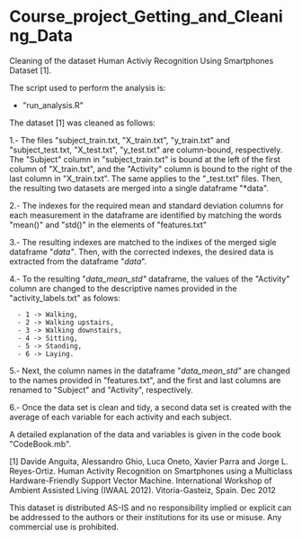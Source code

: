 # Course_project_Getting_and_Cleaning_Data

Cleaning of the dataset Human Activiy Recognition Using Smartphones Dataset [1].


The script used to perform the analysis is:

- "run_analysis.R"

The dataset [1] was cleaned as follows:

  1.- The files "subject_train.txt, "X_train.txt", "y_train.txt" and "subject_test.txt, "X_test.txt", "y_test.txt" are
      column-bound, respectively. The "Subject" column in "subject_train.txt" is bound at the left of the first column 
      of "X_train.txt", and the "Activity" column is bound to the right of the last column in "X_train.txt". 
      The same applies to the "\_test.txt" files. Then, the resulting two datasets are merged into a single dataframe "*data".
  
  2.- The indexes for the required mean and standard deviation columns for each measurement in the dataframe are
      identified by matching the words "mean()" and "std()" in the elements of "features.txt"
      
  3.- The resulting indexes are matched to the indixes of the merged sigle dataframe "*data"*. Then, with the corrected indexes,
      the desired data is extracted from the dataframe "*data*".
      
  4.- To the resulting "*data_mean_std"* dataframe, the values of the "Activity" column are changed to the descriptive names
      provided in the "activity_labels.txt" as folows:
      
      - 1 -> Walking,
      - 2 -> Walking upstairs,
      - 3 -> Walking downstairs,
      - 4 -> Sitting,
      - 5 -> Standing,
      - 6 -> Laying.
       
  5.- Next, the column names in the dataframe "*data_mean_std"* are changed to the names provided in "features.txt", and the first
      and last columns are renamed to "Subject" and "Activity", respectively.
      
  6.-  Once the data set is clean and tidy, a second data set is created with the average of each variable for each activity and each subject.

A detailed explanation of the data and variables is given in the code book "CodeBook.mb".



[1] Davide Anguita, Alessandro Ghio, Luca Oneto, Xavier Parra and Jorge L. Reyes-Ortiz. Human Activity Recognition 
on Smartphones using a Multiclass Hardware-Friendly Support Vector Machine. International Workshop of 
Ambient Assisted Living (IWAAL 2012). Vitoria-Gasteiz, Spain. Dec 2012

This dataset is distributed AS-IS and no responsibility implied or explicit can be addressed to the authors or their 
institutions for its use or misuse. Any commercial use is prohibited.
